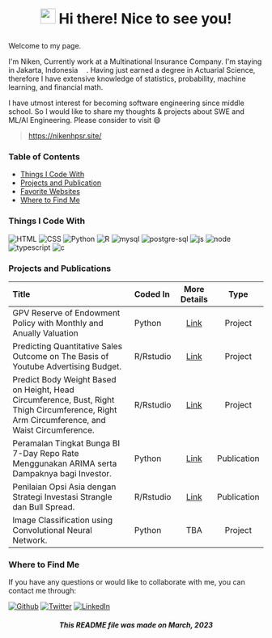 # <p align = "center"> <img src="https://emojis.slackmojis.com/emojis/images/1531849430/4246/blob-sunglasses.gif?1531849430" width="30"/> Hi there! Nice to see you!</p>

Welcome to my page.

I'm Niken, Currently work at a Multinational Insurance Company. I'm staying in Jakarta, Indonesia <img src="https://cdn-icons-png.flaticon.com/512/6157/6157721.png" width="13">. Having just earned a degree in Actuarial Science, therefore I have extensive knowledge of statistics, probability, machine learning, and financial math. 

I have utmost interest for becoming software engineering since middle school. So I would like to share my thoughts & projects about SWE and ML/AI Engineering. Please consider to visit 😄

> https://nikenhpsr.site/


### **Table of Contents**

  * [Things I Code With](###things-i-code-with)
  * [Projects and Publication](#projects-and-publications)
  * [Favorite Websites](#favorite-websites)
  * [Where to Find Me](#where-to-find-me)

### **Things I Code With**

![HTML](https://img.shields.io/badge/HTML-239120?style=for-the-badge&logo=html5&logoColor=white) 
![CSS](https://img.shields.io/badge/CSS-239120?&style=for-the-badge&logo=css3&logoColor=white) 
![Python](https://img.shields.io/badge/Python-3776AB?style=for-the-badge&logo=python&logoColor=white) 
![R](https://img.shields.io/badge/R-276DC3?style=for-the-badge&logo=r&logoColor=white) 
![mysql](https://img.shields.io/badge/MySQL-00000F?style=for-the-badge&logo=mysql&logoColor=white) 
![postgre-sql](https://img.shields.io/badge/PostgreSQL-316192?style=for-the-badge&logo=postgresql&logoColor=white)
![js](https://img.shields.io/badge/JavaScript-F7DF1E?style=for-the-badge&logo=javascript&logoColor=black)
![node](https://img.shields.io/badge/Node.js-43853D?style=for-the-badge&logo=node.js&logoColor=white)
![typescript](https://img.shields.io/badge/TypeScript-007ACC?style=for-the-badge&logo=typescript&logoColor=white)
![c](https://img.shields.io/badge/C-00599C?style=for-the-badge&logo=c&logoColor=white)

### **Projects and Publications**

| Title | Coded In | More Details | Type |
| :---                    | :---    | :---:        | :---:|
| GPV Reserve of Endowment Policy with Monthly and Anually Valuation| Python | [Link](https://github.com/nikenhpsr/projects/blob/main/Python/GPV%20Reserve%20of%20Endowment%20Policy%20with%20Monthly%20and%20Anually%20Valuation/GPV_Reserve.ipynb)| Project |
| Predicting Quantitative Sales Outcome on The Basis of Youtube Advertising Budget. | R/Rstudio | [Link](https://github.com/nikenhpsr/projects/blob/main/Rstudio/Econometrics/01.%20Simple%20Regression%20Analysis/Simple_Linear_Regression_Analysis.ipynb)| Project |
| Predict Body Weight Based on Height, Head Circumference, Bust, Right Thigh Circumference, Right Arm Circumference, and Waist Circumference. | R/Rstudio | [Link](https://github.com/nikenhpsr/projects/blob/main/Rstudio/Econometrics/02.%20Multiple%20Regression%20Analysis/Multiple_Linear_Regression_Analysis_in_R.ipynb)| Project |
|Peramalan Tingkat Bunga BI 7-Day Repo Rate Menggunakan ARIMA serta Dampaknya bagi Investor.| Python | [Link](https://drive.google.com/file/d/1poTaauW9-2iXAqxeTtvwRAF09T3SwaHI/view?usp=sharing)| Publication |
|Penilaian Opsi Asia dengan Strategi Investasi Strangle dan Bull Spread.| R/Rstudio | [Link](https://drive.google.com/file/d/1zJEgSxND7V_oeeJLZex1ZzkxxxuEGRUH/view?usp=sharing)| Publication |
|Image Classification using Convolutional Neural Network. | Python | TBA | Project |

### **Where to Find Me**
<p>
If you have any questions or would like to collaborate with me, you can contact me through: 

<a href="https://github.com/nikenhpsr"><img alt="Github" src="https://img.shields.io/badge/GitHub-%2312100E.svg?&style=for-the-badge&logo=Github&logoColor=white" /></a> 
<a href="mailto:hpsri.niken@gmail.com"><img alt="Twitter" src="https://img.shields.io/badge/Gmail-D14836?style=for-the-badge&logo=gmail&logoColor=white" /></a>
<a href="https://www.linkedin.com/in/nikenhapsari/" target="_blank"><img alt="LinkedIn" src="https://img.shields.io/badge/linkedin-%230077B5.svg?&style=for-the-badge&logo=linkedin&logoColor=white" /></a> 
</p>


<h5 style="text-align: center;"> This README file was made on March, 2023 </h5>